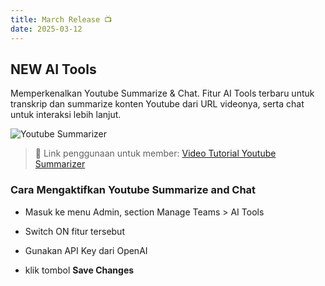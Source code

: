 ```yaml
---
title: March Release 📺
date: 2025-03-12
---
```


## NEW AI Tools

Memperkenalkan Youtube Summarize & Chat. Fitur AI Tools terbaru untuk transkrip dan summarize konten Youtube dari URL videonya, serta chat untuk interaksi lebih lanjut. 

![Youtube Summarizer](https://res.cloudinary.com/moyadev/image/upload/v1741757890/maia/releases/youtube-summarizer_r0mcmy.webp)

> 🔗 Link penggunaan untuk member: [Video Tutorial Youtube Summarizer](https://sena.smmall.cloud/MTc0MTc1NTMyMzYxOA)

### Cara Mengaktifkan Youtube Summarize and Chat

- Masuk ke menu Admin, section Manage Teams > AI Tools

- Switch ON fitur tersebut

- Gunakan API Key dari OpenAI

- klik tombol **Save Changes**
